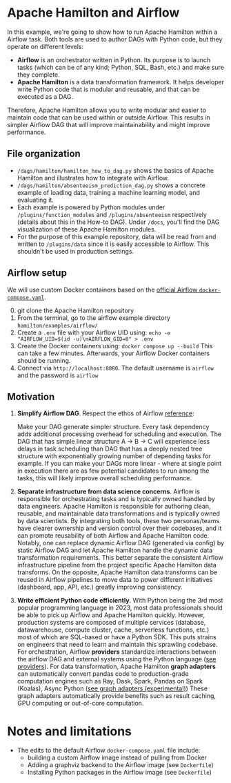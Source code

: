 # Apache Hamilton and Airflow

In this example, we're going to show how to run Apache Hamilton within a Airflow task. Both tools are used to author DAGs with Python code, but they operate on different levels:
- **Airflow** is an orchestrator written in Python. Its purpose is to launch tasks (which can be of any kind; Python, SQL, Bash, etc.) and make sure they complete.
- **Apache Hamilton** is a data transformation framework. It helps developer write Python code that is modular and reusable, and that can be executed as a DAG.

Therefore, Apache Hamilton allows you to write modular and easier to maintain code that can be used within or outside Airflow. This results in simpler Airflow DAG that will improve maintainability and might improve performance.

## File organization
- `/dags/hamilton/hamilton_how_to_dag.py` shows the basics of Apache Hamilton and illustrates how to integrate with Airflow.
- `/dags/hamilton/absenteeism_prediction_dag.py` shows a concrete example of loading data, training a machine learning model, and evaluating it.
- Each example is powered by Python modules under `/plugins/function_modules` and `/plugins/absenteeism` respectively (details about this in the How-to DAG). Under `/docs`, you'll find the DAG visualization of these Apache Hamilton modules.
- For the purpose of this example repository, data will be read from and written to `/plugins/data` since it is easily accessible to Airflow. This shouldn't be used in production settings.


## Airflow setup
We will use custom Docker containers based on the [official Airflow `docker-compose.yaml`](https://airflow.apache.org/docs/apache-airflow/stable/howto/docker-compose/index.html).

0. git clone the Apache Hamilton repository
1. From the terminal, go to the airflow example directory `hamilton/examples/airflow/`
2. Create a `.env` file with your Airflow UID using: `echo -e "AIRFLOW_UID=$(id -u)\nAIRFLOW_GID=0" > .env`
3. Create the Docker containers using: `docker compose up --build` This can take a few minutes. Afterwards, your Airflow Docker containers should be running.
4. Connect via `http://localhost:8080`. The default username is `airflow` and the password is `airflow`

## Motivation
1. **Simplify Airflow DAG**. Respect the ethos of Airflow [reference](https://airflow.apache.org/docs/apache-airflow/stable/best-practices.html#communication):

    Make your DAG generate simpler structure. Every task dependency adds additional processing overhead for scheduling and execution.
    The DAG that has simple linear structure A -> B -> C will experience less delays in task scheduling than DAG that has a deeply nested tree structure with exponentially growing number of depending tasks for example. If you can make your DAGs more linear - where at single point in execution there are as few potential candidates to run among the tasks, this will likely improve overall scheduling performance.


3. **Separate infrastructure from data science concerns**. Airflow is responsible for orchestrating tasks and is typically owned handled by data engineers. Apache Hamilton is responsible for authoring clean, reusable, and maintainable data transformations and is typically owned by data scientists. By integrating both tools, these two personas/teams have clearer ownership and version control over their codebases, and it can promote reusability of both Airflow and Apache Hamilton code. Notably, one can replace dynamic Airflow DAG (generated via config) by static Airflow DAG and let Apache Hamilton handle the dynamic data transformation requirements. This better separate the consistent Airflow infrastructure pipeline from the project specific Apache Hamilton data transforms. On the opposite, Apache Hamilton data transforms can be reused in Airflow pipelines to move data to power different initiatives (dashboard, app, API, etc.) greatly improving consistency.

4. **Write efficient Python code efficiently**. With Python being the 3rd most popular programming language in 2023, most data professionals should be able to pick up Airflow and Apache Hamilton quickly. However, production systems are composed of multiple services (database, datawarehouse, compute cluster, cache, serverless functions, etc.) most of which are SQL-based or have a Python SDK. This puts strains on engineers that need to learn and maintain this sprawling codebase. For orchestration, Airflow **providers** standardize interactions between the airflow DAG and external systems using the Python language ([see providers](https://registry.astronomer.io/providers)). For data transformation, Apache Hamilton **graph adapters** can automatically convert pandas code to production-grade computation engines such as Ray, Dask, Spark, Pandas on Spark (Koalas), Async Python ([see graph adapters (experimental)](https://hamilton.dagworks.io/en/latest/reference/graph-adapters/)) These graph adapters automatically provide benefits such as result caching, GPU computing or out-of-core computation.


# Notes and limitations
- The edits to the default Airflow `docker-compose.yaml` file include:
    - building a custom Airflow image instead of pulling from Docker
    - Adding a graphviz backend to the Airflow image (see `Dockerfile`)
    - Installing Python packages in the Airflow image (see `Dockerfile`)

